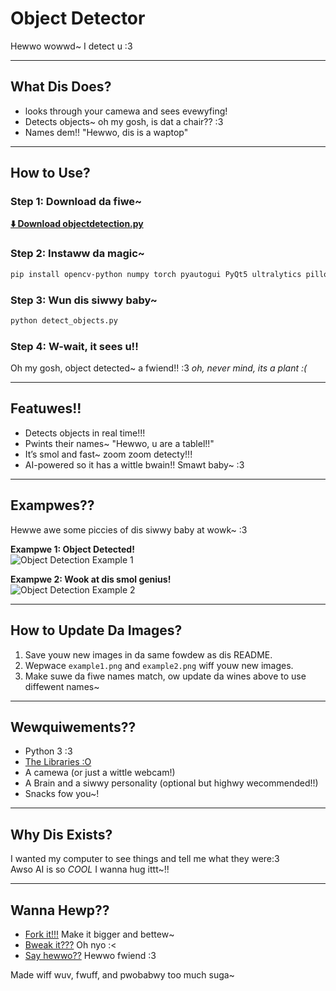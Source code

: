 # Object Detector 
Hewwo wowwd~ I detect u :3  

---  

## What Dis Does?  
- looks through your camewa and sees evewyfing!  
- Detects objects~ oh my gosh, is dat a chair?? :3  
- Names dem!! "Hewwo, dis is a waptop" 

---  

## How to Use?  
### Step 1: Download da fiwe~  
[**⬇️ Download objectdetection.py**](./objectdetection.py)  

### Step 2: Instaww da magic~  
```bash  
pip install opencv-python numpy torch pyautogui PyQt5 ultralytics pillow  
```  

### Step 3: Wun dis siwwy baby~  
```bash  
python detect_objects.py  
```  

### Step 4: W-wait, it sees u!!  
Oh my gosh, object detected~ a fwiend!! :3  *oh, never mind, its a plant :(*

---  

## Featuwes!!  
- Detects objects in real time!!!  
- Pwints their names~ "Hewwo, u are a tablel!!"  
- It’s smol and fast~ zoom zoom detecty!!!  
- AI-powered so it has a wittle bwain!! Smawt baby~ :3  

---  

## Exampwes??  
Hewwe awe some piccies of dis siwwy baby at wowk~ :3  

**Exampwe 1: Object Detected!**  
![Object Detection Example 1](./example1.png)  

**Exampwe 2: Wook at dis smol genius!**  
![Object Detection Example 2](./example2.png)  

---  

## How to Update Da Images?  
1. Save youw new images in da same fowdew as dis README.  
2. Wepwace `example1.png` and `example2.png` wiff youw new images.  
3. Make suwe da fiwe names match, ow update da wines above to use diffewent names~  

---  

## Wewquiwements??  
- Python 3 :3
- [The Libraries :O](#step-2-instaww-da-magic)
- A camewa (or just a wittle webcam!)  
- A Brain and a siwwy personality (optional but highwy wecommended!!)  
- Snacks fow you~!  

---  

## Why Dis Exists?  
I wanted my computer to see things and tell me what they were:3  
Awso AI is so *COOL* I wanna hug ittt~!!  

---  

## Wanna Hewp??  
- [Fork it!!!](https://github.com/cardsea/ObjectTracking/fork) Make it bigger and bettew~ 
- [Bweak it???](https://github.com/cardsea/ObjectTracking/issues) Oh nyo :<  
- [Say hewwo??](https://github.com/cardsea) Hewwo fwiend :3  

Made wiff wuv, fwuff, and pwobabwy too much suga~  
